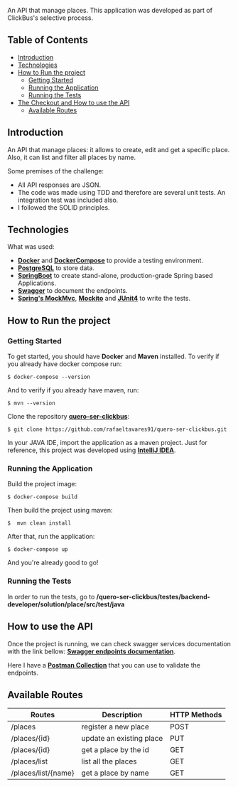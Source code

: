 An API that manage places. This application was developed as part of ClickBus's selective process.

## Table of Contents
- [Introduction](#introduction)
- [Technologies](#technologies)
- [How to Run the project](#how-to-run-the-project)
  - [Getting Started](#getting-started)
  - [Running the Application](#running-the-application)
  - [Running the Tests](#running-the-tests)
- [The Checkout and How to use the API](#the-checkout-and-how-to-use-the-api)
  - [Available Routes](#available-routes)  
  
## Introduction
An API that manage places: it allows to create, edit and get a specific place. Also, it can list and filter all places by name.

Some premises of the challenge:
- All API responses are JSON.
- The code was made using TDD and therefore are several unit tests. An integration test was included also.
- I followed the SOLID principles.

## Technologies
What was used:
- **[Docker](https://docs.docker.com)** and **[DockerCompose](https://docs.docker.com/compose/)** to provide a testing environment.
- **[PostgreSQL](https://www.postgresql.org/)** to store data.
- **[SpringBoot](https://spring.io/projects/spring-boot)** to create stand-alone, production-grade Spring based Applications.
- **[Swagger](https://swagger.io/)** to document the endpoints.
- **[Spring's MockMvc](https://spring.io/guides/gs/testing-web/)**, **[Mockito](https://site.mockito.org/)** and **[JUnit4](https://junit.org/junit4/)** to write the tests.

## How to Run the project
### Getting Started
To get started, you should have **Docker** and **Maven** installed. To verify if you already have docker compose run:
```
$ docker-compose --version
```
And to verify if you already have maven, run:
```
$ mvn --version 
```
Clone the repository **[quero-ser-clickbus](https://github.com/rafaeltavares91/quero-ser-clickbus)**:
```
$ git clone https://github.com/rafaeltavares91/quero-ser-clickbus.git
```
In your JAVA IDE, import the application as a maven project. Just for reference, this project was developed using **[IntelliJ IDEA](https://www.jetbrains.com/idea/)**.

### Running the Application
Build the project image:
```
$ docker-compose build
```
Then build the project using maven:
```
$  mvn clean install
```
After that, run the application:
```
$ docker-compose up
```
And you're already good to go!

### Running the Tests
In order to run the tests, go to **/quero-ser-clickbus/testes/backend-developer/solution/place/src/test/java**

## How to use the API
Once the project is running, we can check swagger services documentation with the link bellow: **[Swagger endpoints documentation](http://localhost:8080/swagger-ui.html)**.

Here I have a **[Postman Collection](https://github.com/rafaeltavares91/quero-ser-clickbus/blob/master/testes/backend-developer/solution/place/src/main/resources/static/ClickBusChallenge.postman_collection.json)** that you can use to validate the endpoints.

## Available Routes 

| Routes                 | Description                      | HTTP Methods |
|------------------------|----------------------------------|--------------|
|/places                 | register a new place             | POST         |
|/places/{id}            | update an existing place         | PUT          |
|/places/{id}            | get a place by the id            | GET          |
|/places/list            | list all the places              | GET          |
|/places/list/{name}     | get a place by name              | GET          |


